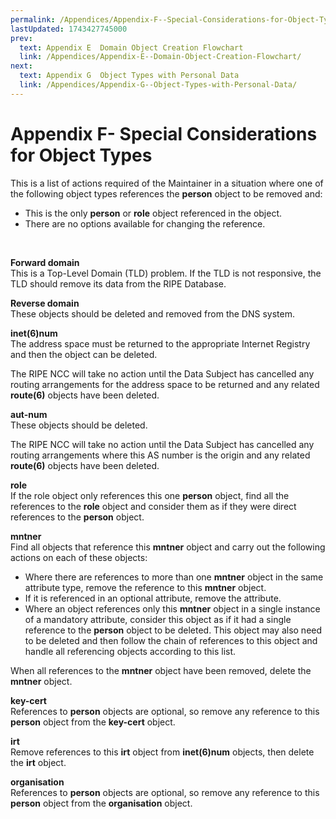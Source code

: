 ```yaml
---
permalink: /Appendices/Appendix-F--Special-Considerations-for-Object-Types
lastUpdated: 1743427745000
prev:
  text: Appendix E  Domain Object Creation Flowchart
  link: /Appendices/Appendix-E--Domain-Object-Creation-Flowchart/
next:
  text: Appendix G  Object Types with Personal Data
  link: /Appendices/Appendix-G--Object-Types-with-Personal-Data/
---
```


# Appendix F- Special Considerations for Object Types

This is a list of actions required of the Maintainer in a situation where one of the following object types references 
the **person** object to be removed and:
* This is the only **person** or **role** object referenced in the object.
* There are no options available for changing the reference.

<br/>

**Forward domain** <br/>
This is a Top-Level Domain (TLD) problem. If the TLD is not responsive, the TLD should remove its data from the RIPE Database.

**Reverse domain** <br/>
These objects should be deleted and removed from the DNS system.

**inet(6)num** <br/>
The address space must be returned to the appropriate Internet Registry and then the object can be deleted.

The RIPE NCC will take no action until the Data Subject has cancelled any routing arrangements for the address space to 
be returned and any related **route(6)** objects have been deleted.

**aut-num** <br/>
These objects should be deleted.

The RIPE NCC will take no action until the Data Subject has cancelled any routing arrangements
where this AS number is the origin and any related **route(6)** objects have been deleted.

**role** <br/>
If the role object only references this one **person** object, find all the references to the **role** object and 
consider them as if they were direct references to the **person** object.

**mntner** <br/>
Find all objects that reference this **mntner** object and carry out the following actions on each of these objects:

* Where there are references to more than one **mntner** object in the same attribute type, remove the reference to 
  this **mntner** object.
* If it is referenced in an optional attribute, remove the attribute.
* Where an object references only this **mntner** object in a single instance of a mandatory
  attribute, consider this object as if it had a single reference to the **person** object to be deleted. This object 
  may also need to be deleted and then follow the chain of references to this object and handle all referencing objects 
  according to this list.

When all references to the **mntner** object have been removed, delete the **mntner** object.

**key-cert** <br/>
References to **person** objects are optional, so remove any reference to this **person** object from the **key-cert** 
object.

**irt** <br/>
Remove references to this **irt** object from **inet(6)num** objects, then delete the **irt** object.

**organisation** <br/>
References to **person** objects are optional, so remove any reference to this **person** object from the 
**organisation** object.
